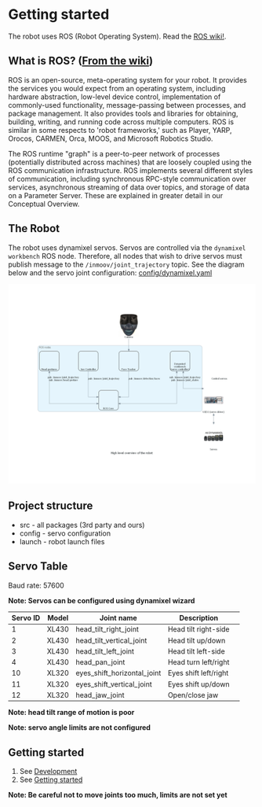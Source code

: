 
# Getting started

The robot uses ROS (Robot Operating System). Read the [ROS wiki!](http://wiki.ros.org/).

## What is ROS? ([From the wiki](http://wiki.ros.org/ROS/Introduction))

ROS is an open-source, meta-operating system for your robot. It provides the services you would expect from an operating system, including hardware abstraction, low-level device control, implementation of commonly-used functionality, message-passing between processes, and package management. It also provides tools and libraries for obtaining, building, writing, and running code across multiple computers. ROS is similar in some respects to 'robot frameworks,' such as Player, YARP, Orocos, CARMEN, Orca, MOOS, and Microsoft Robotics Studio.

The ROS runtime "graph" is a peer-to-peer network of processes (potentially distributed across machines) that are loosely coupled using the ROS communication infrastructure. ROS implements several different styles of communication, including synchronous RPC-style communication over services, asynchronous streaming of data over topics, and storage of data on a Parameter Server. These are explained in greater detail in our Conceptual Overview.

## The Robot

The robot uses dynamixel servos. Servos are controlled via the `dynamixel workbench` ROS node. Therefore,
all nodes that wish to drive servos must publish message to the `/inmoov/joint_trajectory` topic. See the diagram below and the servo joint configuration: [config/dynamixel.yaml](./config/dynamixel.yaml)

![](img/overview.png)

## Project structure

* src - all packages (3rd party and ours)
* config - servo configuration
* launch - robot launch files

## Servo Table

Baud rate: 57600

**Note: Servos can be configured using dynamixel wizard**

| Servo ID | Model | Joint name                  | Description           |     |
| -------- | ----- | --------------------------- | --------------------- | --- |
| 1        | XL430 | head_tilt_right_joint       | Head tilt right-side  |     |
| 2        | XL430 | head_tilt_vertical_joint    | Head tilt up/down     |     |
| 3        | XL430 | head_tilt_left_joint        | Head tilt left-side   |     |
| 4        | XL430 | head_pan_joint              | Head turn left/right  |     |
| 10       | XL320 | eyes_shift_horizontal_joint | Eyes shift left/right |     |
| 11       | XL320 | eyes_shift_vertical_joint   | Eyes shift up/down    |     |
| 12       | XL320 | head_jaw_joint              | Open/close jaw        |     |

**Note: head tilt range of motion is poor**

**Note: servo angle limits are not configured**

## Getting started

1. See [Development](./docs/DEVELOPMENT.md)
2. See [Getting started](./docs/GETTING-STARTED.md)

**Note: Be careful not to move joints too much, limits are not set yet**